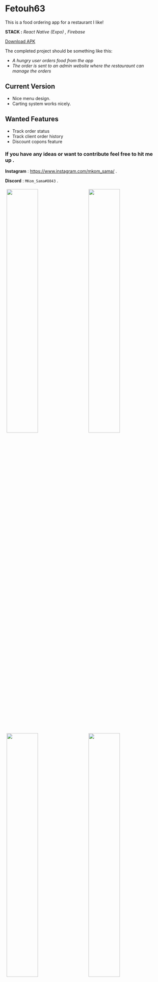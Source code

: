 # Fetouh63

This is a food ordering app for a restaurant I like!

**STACK :** _React Native (Expo) , Firebase_

[Download APK](https://exp-shell-app-assets.s3.us-west-1.amazonaws.com/android/%40mkom/Fetouh63-e71d187d458e4764985059fa60eaafd2-signed.apk)

The completed project should be something like this:

- _A hungry user orders food from the app_
- _The order is sent to an admin website where the restauraunt can manage the orders_

## Current Version

- Nice menu design.
- Carting system works nicely.

## Wanted Features

- Track order status
- Track client order history
- Discount copons feature

### If you have any ideas or want to contribute feel free to hit me up .

**Instagram** : https://www.instagram.com/mkom_sama/ .

**Discord** : `MKom_Sama#8043` .

<!-- Some code for the gallery -->
<style>
    .margin{
        margin:5px
    }
    </style>

  <img class="margin" align="left" src="https://cdn.discordapp.com/attachments/874392438721101844/874392499463012422/splashScreen.png" width="45%" />
  <img class="margin" align="right" src="https://cdn.discordapp.com/attachments/874392438721101844/874392498854854686/Home.png" width="45%" />

<img class="margin" align="left" src="https://cdn.discordapp.com/attachments/874392438721101844/874392499152633886/OrderConfirmation.png" width="45%" />
  <img class="margin" align="right" src="https://cdn.discordapp.com/attachments/874392438721101844/874392489740607538/Account.png" width="45%" />
